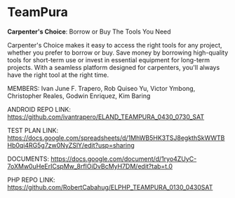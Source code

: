 # TeamPura
**Carpenter's Choice**: Borrow or Buy The Tools You Need

Carpenter's Choice makes it easy to access the right tools for any project, whether you prefer to borrow or buy. Save money by borrowing high-quality tools for short-term use or invest in essential equipment for long-term projects. With a seamless platform designed for carpenters, you'll always have the right tool at the right time.

MEMBERS:
Ivan June F. Trapero,
Rob Quiseo Yu,
Victor Ymbong,
Christopher Reales,
Godwin Enriquez,
Kim Baring

ANDROID REPO LINK: https://github.com/ivantrapero/ELAND_TEAMPURA_0430_0730_SAT

TEST PLAN LINK: https://docs.google.com/spreadsheets/d/1MhWB5HK3TSJ8egkthSkWWTBHb0qi4RG5g7zw0NyZSlY/edit?usp=sharing

DOCUMENTS: https://docs.google.com/document/d/1ryo4ZUyC-7oXMw0uHeErICspMw_8rfIOiDvBcMyH7DM/edit?tab=t.0

PHP REPO LINK: https://github.com/RobertCabahug/ELPHP_TEAMPURA_0130_0430SAT

